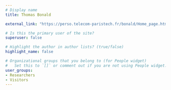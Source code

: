 ```yaml
---
# Display name
title: Thomas Bonald

external_link: "https://perso.telecom-paristech.fr/bonald/Home_page.html"

# Is this the primary user of the site?
superuser: false

# Highlight the author in author lists? (true/false)
highlight_name: false

# Organizational groups that you belong to (for People widget)
#   Set this to `[]` or comment out if you are not using People widget.
user_groups:
- Researchers
- Visitors
---
```

